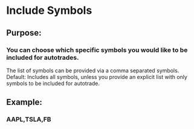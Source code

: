 # Include Symbols

## Purpose:

### You can choose which specific symbols you would like to be included for autotrades.
The list of symbols can be provided via a comma separated symbols.
Default: Includes all symbols, unless you provide an explicit list with only symbols to be included for autotrade.


## Example:

### AAPL,TSLA,FB


